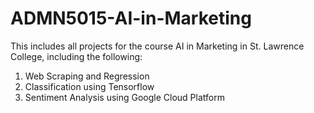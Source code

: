 # ADMN5015-AI-in-Marketing

This includes all projects for the course AI in Marketing in St. Lawrence College, including the following:

1. Web Scraping and Regression 
2. Classification using Tensorflow
3. Sentiment Analysis using Google Cloud Platform
